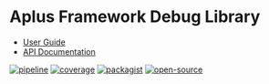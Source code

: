# Aplus Framework Debug Library

- [User Guide](https://docs.aplus-framework.com/guides/libraries/debug/index.html)
- [API Documentation](https://docs.aplus-framework.com/packages/debug.html)

[![pipeline](https://gitlab.com/aplus-framework/libraries/debug/badges/master/pipeline.svg)](https://gitlab.com/aplus-framework/libraries/debug/-/pipelines?scope=branches)
[![coverage](https://gitlab.com/aplus-framework/libraries/debug/badges/master/coverage.svg?job=test:php)](https://aplus-framework.gitlab.io/libraries/debug/coverage/)
[![packagist](https://img.shields.io/packagist/v/aplus/debug)](https://packagist.org/packages/aplus/debug)
[![open-source](https://img.shields.io/badge/open--source-donate-orange)](https://www.paypal.com/donate/?hosted_button_id=NGBNW5PY4VSJ4)

